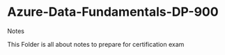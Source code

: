 # Azure-Data-Fundamentals-DP-900
Notes 

This Folder is all about notes to prepare for certification exam
